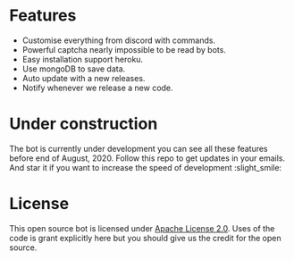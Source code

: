 # Features
* Customise everything from discord with commands.
* Powerful captcha nearly impossible to be read by bots.
* Easy installation support heroku.
* Use mongoDB to save data.
* Auto update with a new releases.
* Notify whenever we release a new code.

# Under construction

The bot is currently under development you can see all these features before end of August, 2020. Follow this repo to get updates in your emails. And star it if you want to increase the speed of development :slight_smile:

# License
This open source bot is licensed under [Apache License 2.0](https://github.com/Shashank3736/discord-captcha/blob/master/LICENSE). Uses of the code is grant explicitly here but you should give us the credit for the open source.
